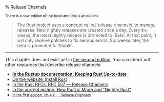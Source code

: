 % Release Channels

<small>There is a new edition of the book and this is an old link.</small>

> The Rust project uses a concept called ‘release channels’ to manage releases.
> New nightly releases are created once a day.
> Every six weeks, the latest nightly release is promoted to ‘Beta’.
> At that point, it will only receive patches to fix serious errors.
> Six weeks later, the beta is promoted to ‘Stable’.

---

This chapter does not exist yet in [the second edition][2].
You can check out other resources that describe release channels.

* **[In the Rustup documentation: Keeping Rust Up-to-date][4]**
* [On the website: Install Rust][5]
* [In the Rust RFCs: RFC 507 — Release Channels][3]
* [in the current edition: How Rust is Made and “Nightly Rust”][2]
* <small>[In the first edition: Ch 4.11 — Release Channels][1]</small>


[1]: https://doc.rust-lang.org/1.30.0/book/first-edition/release-channels.html
[2]: appendix-07-nightly-rust.html
[3]: https://github.com/rust-lang/rfcs/blob/master/text/0507-release-channels.md
[4]: https://github.com/rust-lang-nursery/rustup.rs/blob/master/README.md#keeping-rust-up-to-date
[5]: https://www.rust-lang.org/en-US/install.html

